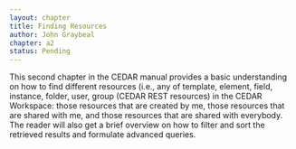 ```yaml
---
layout: chapter
title: Finding Resources
author: John Graybeal
chapter: a2
status: Pending
---
```


This second chapter in the CEDAR manual provides a basic understanding on how to find different resources (i.e., any of template, element, field, instance, folder, user, group (CEDAR REST resources) in the CEDAR Workspace: those resources that are created by me, those resources that are shared with me, and those resources that are shared with everybody. The reader will also get a brief overview on how to filter and sort the retrieved results and formulate advanced queries.

